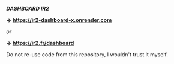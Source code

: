 ***DASHBOARD IR2***

**-> https://ir2-dashboard-x.onrender.com**

*or*

**-> https://ir2.fr/dashboard**

Do not re-use code from this repository, I wouldn't trust it myself.